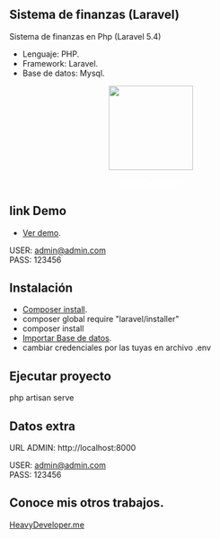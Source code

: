 ## Sistema de finanzas (Laravel)

Sistema de finanzas en Php (Laravel 5.4)

- Lenguaje: PHP.
- Framework: Laravel.
- Base de datos: Mysql.

<p align="center"><a href="https://www.heavydeveloper.me/heavydevelopersignos.png" target="_blank">
<img width="150" src="https://www.heavydeveloper.me/heavydevelopersignos.png">
</a>
</p>
<p align="center">
<a style="color: #fff!important" href="https://www.heavydeveloper.me" target="_blank">
HeavyDeveloper
</a>
</p>



## link Demo

- [Ver demo](https://finanzas.heavydeveloper.me/).

USER: admin@admin.com  
PASS: 123456

## Instalación 

- [Composer install](https://getcomposer.org/).
- composer global require "laravel/installer"
- composer install
- [Importar Base de datos](https://github.com/yond1994/finanzas/blob/master/db.sql).
- cambiar credenciales por las tuyas en archivo .env 

## Ejecutar proyecto 

 php artisan serve

## Datos extra


URL ADMIN:  http://localhost:8000

USER: admin@admin.com  
PASS: 123456

## Conoce mis otros trabajos.

[HeavyDeveloper.me](https://heavydeveloper.me/)

